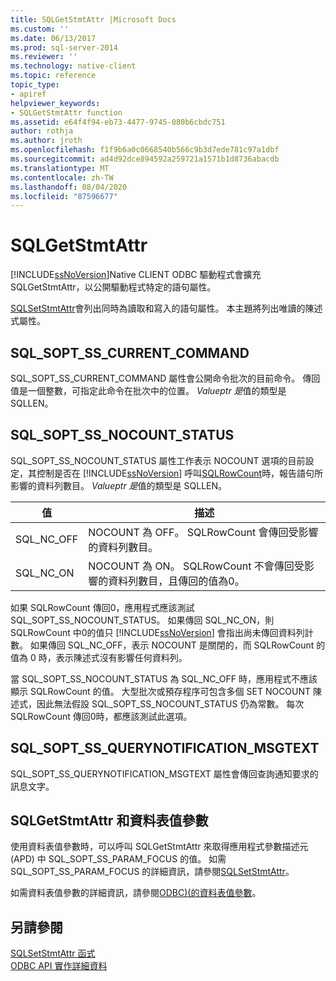 ```yaml
---
title: SQLGetStmtAttr |Microsoft Docs
ms.custom: ''
ms.date: 06/13/2017
ms.prod: sql-server-2014
ms.reviewer: ''
ms.technology: native-client
ms.topic: reference
topic_type:
- apiref
helpviewer_keywords:
- SQLGetStmtAttr function
ms.assetid: e64f4f94-eb73-4477-9745-080b6cbdc751
author: rothja
ms.author: jroth
ms.openlocfilehash: f1f9b6a0c0668540b566c9b3d7ede781c97a1dbf
ms.sourcegitcommit: ad4d92dce894592a259721a1571b1d8736abacdb
ms.translationtype: MT
ms.contentlocale: zh-TW
ms.lasthandoff: 08/04/2020
ms.locfileid: "87596677"
---
```

# <a name="sqlgetstmtattr"></a>SQLGetStmtAttr
  [!INCLUDE[ssNoVersion](../../includes/ssnoversion-md.md)]Native CLIENT ODBC 驅動程式會擴充 SQLGetStmtAttr，以公開驅動程式特定的語句屬性。  
  
 [SQLSetStmtAttr](sqlsetstmtattr.md)會列出同時為讀取和寫入的語句屬性。 本主題將列出唯讀的陳述式屬性。  
  
## <a name="sql_sopt_ss_current_command"></a>SQL_SOPT_SS_CURRENT_COMMAND  
 SQL_SOPT_SS_CURRENT_COMMAND 屬性會公開命令批次的目前命令。 傳回值是一個整數，可指定此命令在批次中的位置。 *Valueptr 是*值的類型是 SQLLEN。  
  
## <a name="sql_sopt_ss_nocount_status"></a>SQL_SOPT_SS_NOCOUNT_STATUS  
 SQL_SOPT_SS_NOCOUNT_STATUS 屬性工作表示 NOCOUNT 選項的目前設定，其控制是否在 [!INCLUDE[ssNoVersion](../../includes/ssnoversion-md.md)] 呼叫[SQLRowCount](sqlrowcount.md)時，報告語句所影響的資料列數目。 *Valueptr 是*值的類型是 SQLLEN。  
  
|值|描述|  
|-----------|-----------------|  
|SQL_NC_OFF|NOCOUNT 為 OFF。 SQLRowCount 會傳回受影響的資料列數目。|  
|SQL_NC_ON|NOCOUNT 為 ON。 SQLRowCount 不會傳回受影響的資料列數目，且傳回的值為0。|  
  
 如果 SQLRowCount 傳回0，應用程式應該測試 SQL_SOPT_SS_NOCOUNT_STATUS。 如果傳回 SQL_NC_ON，則 SQLRowCount 中0的值只 [!INCLUDE[ssNoVersion](../../includes/ssnoversion-md.md)] 會指出尚未傳回資料列計數。 如果傳回 SQL_NC_OFF，表示 NOCOUNT 是關閉的，而 SQLRowCount 的值為 0 時，表示陳述式沒有影響任何資料列。  
  
 當 SQL_SOPT_SS_NOCOUNT_STATUS 為 SQL_NC_OFF 時，應用程式不應該顯示 SQLRowCount 的值。 大型批次或預存程序可包含多個 SET NOCOUNT 陳述式，因此無法假設 SQL_SOPT_SS_NOCOUNT_STATUS 仍為常數。 每次 SQLRowCount 傳回0時，都應該測試此選項。  
  
## <a name="sql_sopt_ss_querynotification_msgtext"></a>SQL_SOPT_SS_QUERYNOTIFICATION_MSGTEXT  
 SQL_SOPT_SS_QUERYNOTIFICATION_MSGTEXT 屬性會傳回查詢通知要求的訊息文字。  
  
## <a name="sqlgetstmtattr-and-table-valued-parameters"></a>SQLGetStmtAttr 和資料表值參數  
 使用資料表值參數時，可以呼叫 SQLGetStmtAttr 來取得應用程式參數描述元 (APD) 中 SQL_SOPT_SS_PARAM_FOCUS 的值。 如需 SQL_SOPT_SS_PARAM_FOCUS 的詳細資訊，請參閱[SQLSetStmtAttr](sqlsetstmtattr.md)。  
  
 如需資料表值參數的詳細資訊，請參閱[ODBC&#41;&#40;的資料表值參數](../native-client-odbc-table-valued-parameters/table-valued-parameters-odbc.md)。  
  
## <a name="see-also"></a>另請參閱  
 [SQLSetStmtAttr 函式](https://go.microsoft.com/fwlink/?LinkId=59370)   
 [ODBC API 實作詳細資料](odbc-api-implementation-details.md)  
  
  
